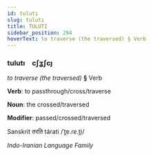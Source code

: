 ```yaml
---
id: tulutı
slug: tulutı
title: TULUTI
sidebar_position: 294
hoverText: to traverse (the traversed) § Verb
---
```


### tulutı&emsp;<span kind="abugida">cʃʓʃcȷ</span>

*to traverse (the traversed)* **§** Verb

**Verb**: to passthrough/cross/traverse

**Noun**: the crossed/traversed

**Modifier**: passed/crossed/traversed

Sanskrit तरति tárati /ˈt̪ɐ.ɾɐ.t̪i/

*Indo-Iranian Language Family*